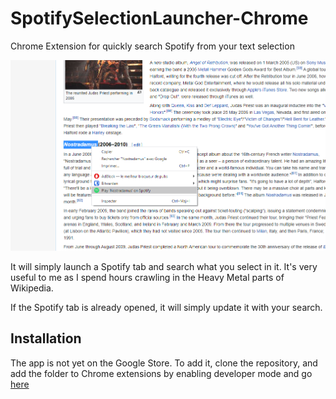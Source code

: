 # SpotifySelectionLauncher-Chrome

Chrome Extension for quickly search Spotify from your text selection


![Screenshot](screenshot.png)

It will simply launch a Spotify tab and search what you select in it. It's very useful to me as I spend hours crawling in the Heavy Metal parts of Wikipedia.

If the Spotify tab is already opened, it will simply update it with your search.


## Installation 

The app is not yet on the Google Store. To add it, clone the repository, and add the folder to Chrome extensions by enabling developer mode and go [here](chrome://extensions)